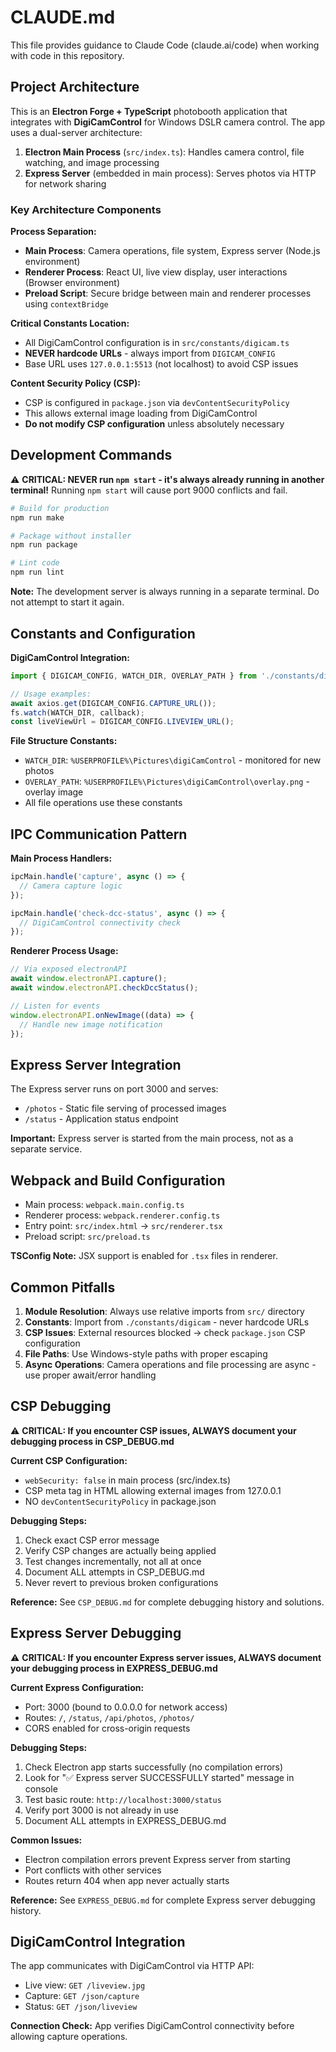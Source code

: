 # CLAUDE.md

This file provides guidance to Claude Code (claude.ai/code) when working with code in this repository.

## Project Architecture

This is an **Electron Forge + TypeScript** photobooth application that integrates with **DigiCamControl** for Windows DSLR camera control. The app uses a dual-server architecture:

1. **Electron Main Process** (`src/index.ts`): Handles camera control, file watching, and image processing
2. **Express Server** (embedded in main process): Serves photos via HTTP for network sharing

### Key Architecture Components

**Process Separation:**
- **Main Process**: Camera operations, file system, Express server (Node.js environment)
- **Renderer Process**: React UI, live view display, user interactions (Browser environment)
- **Preload Script**: Secure bridge between main and renderer processes using `contextBridge`

**Critical Constants Location:**
- All DigiCamControl configuration is in `src/constants/digicam.ts`
- **NEVER hardcode URLs** - always import from `DIGICAM_CONFIG`
- Base URL uses `127.0.0.1:5513` (not localhost) to avoid CSP issues

**Content Security Policy (CSP):**
- CSP is configured in `package.json` via `devContentSecurityPolicy`
- This allows external image loading from DigiCamControl
- **Do not modify CSP configuration** unless absolutely necessary

## Development Commands

⚠️ **CRITICAL: NEVER run `npm start` - it's always already running in another terminal!**
Running `npm start` will cause port 9000 conflicts and fail.

```bash
# Build for production
npm run make

# Package without installer
npm run package

# Lint code
npm run lint
```

**Note:** The development server is always running in a separate terminal. Do not attempt to start it again.

## Constants and Configuration

**DigiCamControl Integration:**
```typescript
import { DIGICAM_CONFIG, WATCH_DIR, OVERLAY_PATH } from './constants/digicam';

// Usage examples:
await axios.get(DIGICAM_CONFIG.CAPTURE_URL());
fs.watch(WATCH_DIR, callback);
const liveViewUrl = DIGICAM_CONFIG.LIVEVIEW_URL();
```

**File Structure Constants:**
- `WATCH_DIR`: `%USERPROFILE%\Pictures\digiCamControl` - monitored for new photos
- `OVERLAY_PATH`: `%USERPROFILE%\Pictures\digiCamControl\overlay.png` - overlay image
- All file operations use these constants

## IPC Communication Pattern

**Main Process Handlers:**
```typescript
ipcMain.handle('capture', async () => {
  // Camera capture logic
});

ipcMain.handle('check-dcc-status', async () => {
  // DigiCamControl connectivity check
});
```

**Renderer Process Usage:**
```typescript
// Via exposed electronAPI
await window.electronAPI.capture();
await window.electronAPI.checkDccStatus();

// Listen for events
window.electronAPI.onNewImage((data) => {
  // Handle new image notification
});
```

## Express Server Integration

The Express server runs on port 3000 and serves:
- `/photos` - Static file serving of processed images
- `/status` - Application status endpoint

**Important:** Express server is started from the main process, not as a separate service.

## Webpack and Build Configuration

- Main process: `webpack.main.config.ts`
- Renderer process: `webpack.renderer.config.ts`
- Entry point: `src/index.html` → `src/renderer.tsx`
- Preload script: `src/preload.ts`

**TSConfig Note:** JSX support is enabled for `.tsx` files in renderer.

## Common Pitfalls

1. **Module Resolution**: Always use relative imports from `src/` directory
2. **Constants**: Import from `./constants/digicam` - never hardcode URLs
3. **CSP Issues**: External resources blocked → check `package.json` CSP configuration
4. **File Paths**: Use Windows-style paths with proper escaping
5. **Async Operations**: Camera operations and file processing are async - use proper await/error handling

## CSP Debugging

⚠️ **CRITICAL: If you encounter CSP issues, ALWAYS document your debugging process in CSP_DEBUG.md**

**Current CSP Configuration:**
- `webSecurity: false` in main process (src/index.ts)
- CSP meta tag in HTML allowing external images from 127.0.0.1
- NO `devContentSecurityPolicy` in package.json

**Debugging Steps:**
1. Check exact CSP error message
2. Verify CSP changes are actually being applied
3. Test changes incrementally, not all at once
4. Document ALL attempts in CSP_DEBUG.md
5. Never revert to previous broken configurations

**Reference:** See `CSP_DEBUG.md` for complete debugging history and solutions.

## Express Server Debugging

⚠️ **CRITICAL: If you encounter Express server issues, ALWAYS document your debugging process in EXPRESS_DEBUG.md**

**Current Express Configuration:**
- Port: 3000 (bound to 0.0.0.0 for network access)
- Routes: `/`, `/status`, `/api/photos`, `/photos/`
- CORS enabled for cross-origin requests

**Debugging Steps:**
1. Check Electron app starts successfully (no compilation errors)
2. Look for "✅ Express server SUCCESSFULLY started" message in console
3. Test basic route: `http://localhost:3000/status`
4. Verify port 3000 is not already in use
5. Document ALL attempts in EXPRESS_DEBUG.md

**Common Issues:**
- Electron compilation errors prevent Express server from starting
- Port conflicts with other services
- Routes return 404 when app never actually starts

**Reference:** See `EXPRESS_DEBUG.md` for complete Express server debugging history.

## DigiCamControl Integration

The app communicates with DigiCamControl via HTTP API:
- Live view: `GET /liveview.jpg`
- Capture: `GET /json/capture`
- Status: `GET /json/liveview`

**Connection Check:** App verifies DigiCamControl connectivity before allowing capture operations.